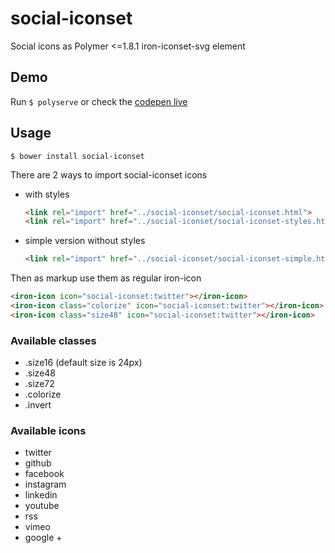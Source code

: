 # social-iconset
Social icons as Polymer <=1.8.1 iron-iconset-svg element

## Demo
Run ```$ polyserve``` or check the [codepen live](http://codepen.io/binaryunit/pen/jrVyPX)

## Usage
```$ bower install social-iconset```

There are 2 ways to import social-iconset icons
- with styles
    ```html
    <link rel="import" href="../social-iconset/social-iconset.html">
    <link rel="import" href="../social-iconset/social-iconset-styles.html">
    ```
- simple version without styles
    ```html
    <link rel="import" href="../social-iconset/social-iconset-simple.html">
    ```

Then as markup use them as regular iron-icon
```html
<iron-icon icon="social-iconset:twitter"></iron-icon>
<iron-icon class="colorize" icon="social-iconset:twitter"></iron-icon>
<iron-icon class="size48" icon="social-iconset:twitter"></iron-icon>
```

### Available classes
- .size16 (default size is 24px)
- .size48
- .size72
- .colorize
- .invert

### Available icons
- twitter
- github
- facebook
- instagram
- linkedin
- youtube
- rss
- vimeo
- google +
